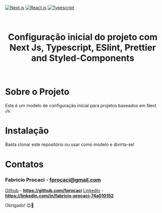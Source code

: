 [![Next.js](https://img.shields.io/badge/NextJs-blue)](https://nextjs.org/)
[![React.js](https://img.shields.io/badge/-ReactJs-blue)](https://pt-br.reactjs.org/)
[![Typescript](https://img.shields.io/badge/-Typescript-blue)](https://www.typescriptlang.org/)

<br/>
<div align="center">
    <h1 color="#ffff" >Configuração inicial do projeto com Next Js, Typescript, ESlint, Prettier and Styled-Components</h1>
    </br>
</div>

# Sobre o Projeto

Este é um modelo de configuração inicial para projetos baseados em Next Js.

# Instalação

Basta clonar este repositório ou usar como modelo e divirta-se!

# **Contatos**

### Fabrício Procaci - **fprocaci@gmail.com**

[Github](https://github.com/fprocaci) - **https://github.com/fprocaci**
[Linkedin](https://linkedin.com/in/fabricio-procaci-74a010152) - **https://linkedin.com/in/fabricio-procaci-74a010152**

Obrigado! 😊🤗
